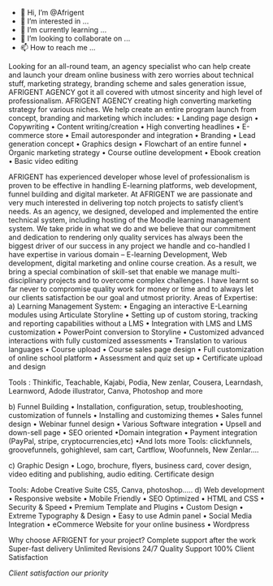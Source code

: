 - 👋 Hi, I’m @Afrigent
- 👀 I’m interested in ...
- 🌱 I’m currently learning ...
- 💞️ I’m looking to collaborate on ...
- 📫 How to reach me ...

Looking for an all-round team, an agency specialist who can help create and launch your dream online business with zero worries about technical stuff, marketing strategy, branding scheme and sales generation issue, AFRIGENT AGENCY got it all covered with utmost sincerity and high level of professionalism.
AFRIGENT AGENCY creating high converting marketing strategy for various niches. We help create an entire program launch from concept, branding and marketing which includes:
•	Landing page design
•	Copywriting
•	Content writing/creation
•	High converting headlines 
•	E-commerce store
•	Email autoresponder and integration
•	Branding
•	Lead generation concept
•	Graphics design
•	Flowchart of an entire funnel
•	Organic marketing strategy
•	Course outline development
•	Ebook creation
•	Basic video editing

AFRIGENT has experienced developer whose level of professionalism is proven to be effective in handling E-learning platforms, web development, funnel building and digital marketer. At AFRIGENT we are passionate and very much interested in delivering top notch projects to satisfy client’s needs.
As an agency, we designed, developed and implemented the entire technical system, including hosting of the Moodle learning management system. We take pride in what we do and we believe that our commitment and dedication to rendering only quality services has always been the biggest driver of our success in any project we handle and co-handled
I have expertise in various domain – E-learning Development, Web development, digital marketing and online course creation. As a result, we bring a special combination of skill-set that enable we manage multi-disciplinary projects and to overcome complex challenges.
I have learnt so far never to compromise quality work for money or time and to always let our clients satisfaction be our goal and utmost priority.
Areas of Expertise:
a) Learning Management System: 
• Engaging an interactive E-Learning modules using Articulate Storyline
• Setting up of custom storing, tracking and reporting capabilities without a LMS
• Integration with LMS and LMS customization
• PowerPoint conversion to Storyline
• Customized advanced interactions with fully customized assessments
• Translation to various languages
•	Course upload 
•	Course sales page design
•	Full customization of online school platform
•	Assessment and quiz set up
•	Certificate upload and design

Tools : Thinkific, Teachable, Kajabi, Podia, New zenlar, Cousera, Learndash, Learnword,
Adode illustrator, Canva, Photoshop and more

b) Funnel Building
• Installation, configuration, setup, troubleshooting, customization of funnels
• Installing and customizing themes
• Sales funnel design
• Webinar funnel design
• Various Software integration
• Upsell and down-sell page
• SEO oriented
•Domain integration
• Payment integration (PayPal, stripe, cryptocurrencies,etc)
•And lots more
Tools: clickfunnels, groovefunnels, gohighlevel, sam cart, Cartflow, Woofunnels, New Zenlar....

c) Graphic Design
• Logo, brochure, flyers, business card, cover design, video editing and publishing, audio editing. Certificate design

Tools:  Adobe Creative Suite CS5, Canva, photoshop.....
d) Web development
•	Responsive website
•	Mobile Friendly
•	SEO Optimized
•	HTML and CSS
•	Security & Speed
•	Premium Template and Plugins
•	Custom Design
•	Extreme Typography & Design
•	Easy to use Admin panel
•	Social Media Integration
•	eCommerce Website for your online business
•	Wordpress


Why choose AFRIGENT for your project?
Complete support after the work
Super-fast delivery
Unlimited Revisions
24/7 Quality Support
100% Client Satisfaction

*Client satisfaction our priority*

